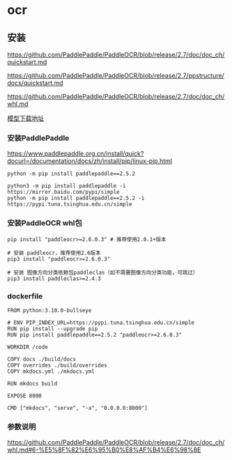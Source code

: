 # ocr


## 安装
https://github.com/PaddlePaddle/PaddleOCR/blob/release/2.7/doc/doc_ch/quickstart.md

https://github.com/PaddlePaddle/PaddleOCR/blob/release/2.7/ppstructure/docs/quickstart.md

https://github.com/PaddlePaddle/PaddleOCR/blob/release/2.7/doc/doc_ch/whl.md

[模型下载地址](https://gitee.com/paddlepaddle/PaddleOCR/blob/dygraph/doc/doc_ch/models_list.md)

### 安装PaddlePaddle

https://www.paddlepaddle.org.cn/install/quick?docurl=/documentation/docs/zh/install/pip/linux-pip.html

`python -m pip install paddlepaddle==2.5.2`
```
python3 -m pip install paddlepaddle -i https://mirror.baidu.com/pypi/simple
python -m pip install paddlepaddle==2.5.2 -i https://pypi.tuna.tsinghua.edu.cn/simple
```
### 安装PaddleOCR whl包
`pip install "paddleocr>=2.6.0.3" # 推荐使用2.0.1+版本`

```
# 安装 paddleocr，推荐使用2.6版本
pip3 install "paddleocr>=2.6.0.3"

# 安装 图像方向分类依赖包paddleclas（如不需要图像方向分类功能，可跳过）
pip3 install paddleclas>=2.4.3
```

### dockerfile
```
FROM python:3.10.0-bullseye

# ENV PIP_INDEX_URL=https://pypi.tuna.tsinghua.edu.cn/simple
RUN pip install --upgrade pip
RUN pip install paddlepaddle==2.5.2 "paddleocr>=2.6.0.3"

WORKDIR /code

COPY docs ./build/docs
COPY overrides ./build/overrides
COPY mkdocs.yml ./mkdocs.yml

RUN mkdocs build

EXPOSE 8000

CMD ["mkdocs", "serve", "-a", "0.0.0.0:8000"]
```

### 参数说明
https://github.com/PaddlePaddle/PaddleOCR/blob/release/2.7/doc/doc_ch/whl.md#6-%E5%8F%82%E6%95%B0%E8%AF%B4%E6%98%8E


